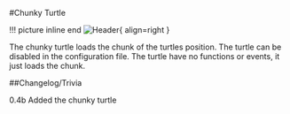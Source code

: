 #Chunky Turtle

!!! picture inline end
    ![Header](https://srendi.de/wp-content/uploads/2021/04/Advanced-Chunky-Turtle.png){ align=right }

The chunky turtle loads the chunk of the turtles position. The turtle can be disabled in the configuration file.
The turtle have no functions or events, it just loads the chunk.

##Changelog/Trivia

0.4b
Added the chunky turtle
